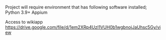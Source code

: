 Project will require environment that has following software installed;
Python 3.9+
Appium

Access to wikiapp
https://drive.google.com/file/d/1em2XRp4UzI1VUH0b1wgbnojJaUhsc5Gy/view
